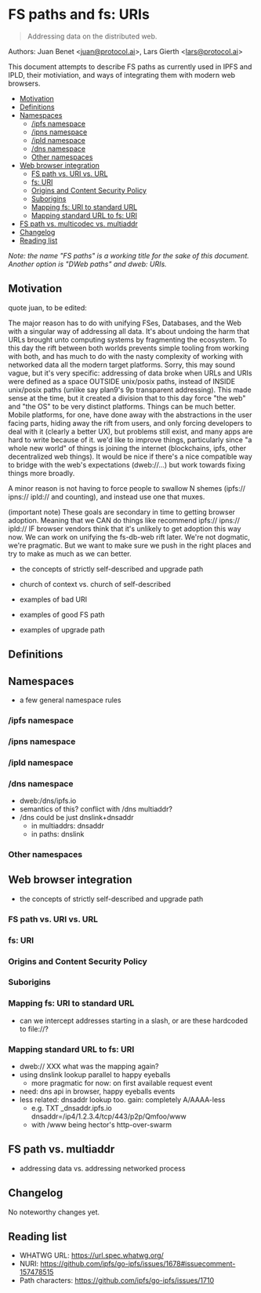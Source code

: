 # FS paths and fs: URIs

> Addressing data on the distributed web.

Authors: Juan Benet \<juan@protocol.ai>, Lars Gierth \<lars@protocol.ai>

This document attempts to describe FS paths as currently used in IPFS and IPLD,
their motiviation, and ways of integrating them with modern web browsers.

- [Motivation](#motivation)
- [Definitions](#definitions)
- [Namespaces](#namespaces)
  - [/ipfs namespace](#ipfs-namespace)
  - [/ipns namespace](#ipns-namespace)
  - [/ipld namespace](#ipld-namespace)
  - [/dns namespace](#dns-namespace)
  - [Other namespaces](#other-namespaces)
- [Web browser integration](#web-browser-integration)
  - [FS path vs. URI vs. URL](#fs-path-vs-uri-vs-url)
  - [fs: URI](#fs-uri)
  - [Origins and Content Security Policy](#origins-and-content-security-policy)
  - [Suborigins](#suborigins)
  - [Mapping fs: URI to standard URL](#mapping-fs-uri-to-standard-url)
  - [Mapping standard URL to fs: URI](#mapping-standard-url-to-fs-uri)
- [FS path vs. multicodec vs. multiaddr](#fs-path-vs-multiaddr)
- [Changelog](#changelog)
- [Reading list](#reading-list)

*Note: the name "FS paths" is a working title for the sake of this document.
Another option is "DWeb paths" and dweb: URIs.*


## Motivation

quote juan, to be edited:

The major reason has to do with unifying FSes, Databases, and the Web
with a singular way of addressing all data. It's about undoing the harm
that URLs brought unto computing systems by fragmenting the ecosystem.
To this day the rift between both worlds prevents simple tooling from
working with both, and has much to do with the nasty complexity of
working with networked data all the modern target platforms. Sorry, this
may sound vague, but it's very specific: addressing of data broke when
URLs and URIs were defined as a space OUTSIDE unix/posix paths, instead
of INSIDE unix/posix paths (unlike say plan9's 9p transparent
addressing). This made sense at the time, but it created a division that
to this day force "the web" and "the OS" to be very distinct platforms.
Things can be much better. Mobile platforms, for one, have done away
with the abstractions in the user facing parts, hiding away the rift
from users, and only forcing developers to deal with it (clearly a
better UX), but problems still exist, and many apps are hard to write
because of it. we'd like to improve things, particularly since "a whole
new world" of things is joining the internet (blockchains, ipfs, other
decentralized web things). It would be nice if there's a nice compatible
way to bridge with the web's expectations (dweb://...) but work towards
fixing things more broadly.

A minor reason is not having to force people to swallow N shemes
(ipfs:// ipns:// ipld:// and counting), and instead use one that muxes.

(important note) These goals are secondary in time to getting browser
adoption. Meaning that we CAN do things like recommend ipfs:// ipns://
ipld:// IF browser vendors think that it's unlikely to get adoption this
way now. We can work on unifying the fs-db-web rift later. We're not
dogmatic, we're pragmatic. But we want to make sure we push in the right
places and try to make as much as we can better.

- the concepts of strictly self-described and upgrade path
- church of context vs. church of self-described

- examples of bad URI
- examples of good FS path
- examples of upgrade path

## Definitions


## Namespaces
- a few general namespace rules

### /ipfs namespace

### /ipns namespace

### /ipld namespace

### /dns namespace
- dweb:/dns/ipfs.io
- semantics of this? conflict with /dns multiaddr?
- /dns could be just dnslink+dnsaddr
  - in multiaddrs: dnsaddr
  - in paths: dnslink

### Other namespaces


## Web browser integration
- the concepts of strictly self-described and upgrade path

### FS path vs. URI vs. URL

### fs: URI

### Origins and Content Security Policy

### Suborigins

### Mapping fs: URI to standard URL
- can we intercept addresses starting in a slash, or are these hardcoded to file://?

### Mapping standard URL to fs: URI
- dweb:// XXX what was the mapping again?
- using dnslink lookup parallel to happy eyeballs
  - more pragmatic for now: on first available request event
- need: dns api in browser, happy eyeballs events
- less related: dnsaddr lookup too. gain: completely A/AAAA-less
  - e.g. TXT _dnsaddr.ipfs.io dnsaddr=/ip4/1.2.3.4/tcp/443/p2p/Qmfoo/www
  - with /www being hector's http-over-swarm


## FS path vs. multiaddr
- addressing data vs. addressing networked process


## Changelog

No noteworthy changes yet.


## Reading list

- WHATWG URL: https://url.spec.whatwg.org/
- NURI: https://github.com/ipfs/go-ipfs/issues/1678#issuecomment-157478515
- Path characters: https://github.com/ipfs/go-ipfs/issues/1710
